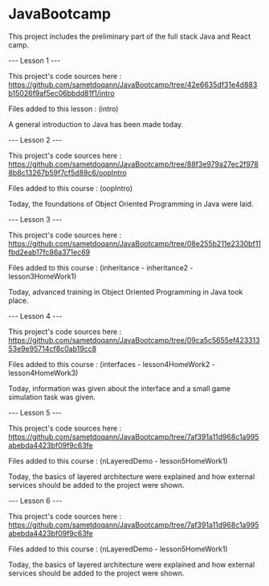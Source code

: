 # JavaBootcamp
This project includes the preliminary part of the full stack Java and React camp.


--- Lesson 1 ---

This project's code sources here : https://github.com/sametdoqann/JavaBootcamp/tree/42e6635df31e4d883b15026f9af5ec06bbdd81f1/intro

Files added to this lesson : (intro)

A general introduction to Java has been made today.


--- Lesson 2 ---

This project's code sources here : https://github.com/sametdoqann/JavaBootcamp/tree/88f3e979a27ec2f9788b8c13267b59f7cf5d89c6/oopIntro

Files added to this course : (oopIntro)

Today, the foundations of Object Oriented Programming in Java were laid.


--- Lesson 3 ---

This project's code sources here : https://github.com/sametdoqann/JavaBootcamp/tree/08e255b211e2330bf11fbd2eab17fc86a371ec69

Files added to this course : (inheritance - inheritance2 - lesson3HomeWork1)

Today, advanced training in Object Oriented Programming in Java took place.


--- Lesson 4 ---

This project's code sources here : https://github.com/sametdoqann/JavaBootcamp/tree/09ca5c5655ef42331353e9e95714cf8c0ab19cc8

Files added to this course : (interfaces - lesson4HomeWork2 - lesson4HomeWork3)

Today, information was given about the interface and a small game simulation task was given.


--- Lesson 5 ---

This project's code sources here : https://github.com/sametdoqann/JavaBootcamp/tree/7af391a11d968c1a995abebda4423bf09f9c63fe

Files added to this course : (nLayeredDemo - lesson5HomeWork1)

Today, the basics of layered architecture were explained and how external services should be added to the project were shown.


--- Lesson 6 ---

This project's code sources here : https://github.com/sametdoqann/JavaBootcamp/tree/7af391a11d968c1a995abebda4423bf09f9c63fe

Files added to this course : (nLayeredDemo - lesson5HomeWork1)

Today, the basics of layered architecture were explained and how external services should be added to the project were shown.

